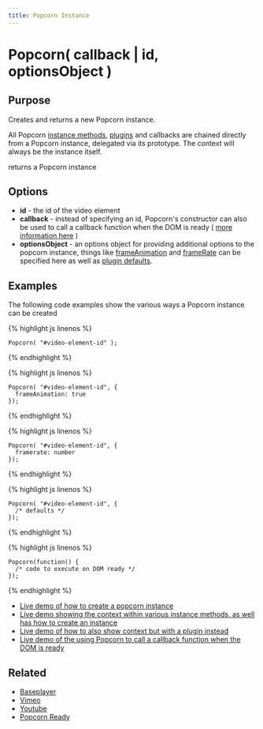 ```yaml
---
title: Popcorn Instance
---
```

# Popcorn( callback | id, optionsObject ) #

## Purpose ##

Creates and returns a new Popcorn instance.

All Popcorn [instance methods](/popcorn-docs/media-methods/), [plugins](/popcorn-docs/plugins/) and callbacks are chained directly from a Popcorn instance, delegated via its prototype. The context will always be the instance itself.

returns a Popcorn instance

## Options ##

* **id** - the id of the video element
* **callback** - instead of specifying an id, Popcorn's constructor can also be used to call a callback function when the DOM is ready ( [more information here](/popcorn-docs/utility-methods/#popcornready) )
* **optionsObject** - an options object for providing additional options to the popcorn instance, things like [frameAnimation](/popcorn-docs/media-properties/#frameanimation) and [frameRate](/popcorn-docs/media-properties/#framerate) can be specified here as well as [plugin defaults](/popcorn-docs/media-methods/#defaults).

## Examples ##

The following code examples show the various ways a Popcorn instance can be created

{% highlight js linenos %}

    Popcorn( "#video-element-id" );

{% endhighlight %}

{% highlight js linenos %}

    Popcorn( "#video-element-id", {
      frameAnimation: true
    });

{% endhighlight %}

{% highlight js linenos %}

    Popcorn( "#video-element-id", {
      framerate: number
    });

{% endhighlight %}

{% highlight js linenos %}

    Popcorn( "#video-element-id", {
      /* defaults */
    });

{% endhighlight %}

{% highlight js linenos %}

    Popcorn(function() {
      /* code to execute on DOM ready */
    });

{% endhighlight %}

* [Live demo of how to create a popcorn instance](http://jsfiddle.net/popcornjs/Y2uK7/)
* [Live demo showing the context within various instance methods, as well has how to create an instance](http://jsfiddle.net/popcornjs/G3Csf/)
* [Live demo of how to also show context but with a plugin instead](http://jsfiddle.net/popcornjs/GmNEY/)
* [Live demo of the using Popcorn to call a callback function when the DOM is ready](http://jsfiddle.net/popcornjs/2eNJF/)

## Related ##

* [Baseplayer](/popcorn-docs/players/#baseplayer)
* [Vimeo](/popcorn-docs/players/#vimeo)
* [Youtube](/popcorn-docs/players/#youtube)
* [Popcorn Ready](/popcorn-docs/utility-methods/#popcornready)
